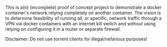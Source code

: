 This is a(n) (incomplete) proof of concept project to demonstrate a docker container's network relying completely on another container. The vision is to determine feasibility of running all, or specific, network traffic through a VPN via docker containers with an internet kill switch and without using relying on configuring it in a router or separate firewall.

Disclaimer: Do not use torrent clients for illegal/nefarious purposes!